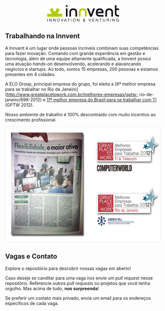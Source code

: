 <p align="center">
  <img src="images/innvent.png?raw=true" alt="Innvent | Innovation & Venturing"/>
</p>

## Trabalhando na Innvent

A Innvent é um lugar onde pessoas incríveis combinam suas competências para
fazer inovação. Contando com grande experiência em gestão e tecnologia, além de
uma equipe altamente qualificada, a Innvent possui uma atuação *hands-on*
desenvolvendo, acelerando e alavancando negócios e startups. Ao todo, somos 15
empresas, 200 pessoas e estamos presentes em 4 cidades.

A ELO Group, principal empresa do grupo, foi eleita a [6ª melhor empresa para se
trabalhar no Rio de Janeiro](http://www.greatplacetowork.com.br/melhores-empresas/gptw-
rio-de-janeiro/698-2012) e [11ª melhor empresa do Brasil para se trabalhar com
TI](http://www.greatplacetowork.com.br/melhores-empresas/gptw-ti-a-telecom)
(GPTW 2012).

Nosso ambiente de trabalho é 100% descontraído com muito incentivo ao
crescimento profissional.

<p align="center">
  <a href="images/gptw-materia.png?raw=true" target="_blank"><img src="images/gptw.png" width="571" height="375" alt="GPTW"></a>
</p>

## Vagas e Contato

Explore o repositório para descobrir nossas vagas em aberto!

Caso deseje se canditar para uma vaga nos envie um *pull request* nesse
repositório. Referencie outros *pull requests* ou projetos que você tenha
orgulho. Mas acima de tudo, **nos surpreenda**!

Se preferir um contato mais privado, envie um email para os endereços
específicos de cada vaga.
